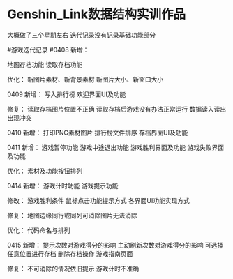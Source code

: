 # Genshin_Link数据结构实训作品

大概做了三个星期左右
迭代记录没有记录基础功能部分

#游戏迭代记录
#0408
新增：


地图存档功能
读取存档功能

优化：
新图片素材、新背景素材
新图片大小、新窗口大小

0409
新增：
写入排行榜
欢迎界面UI及功能

修复：
读取存档图片位置不正确
读取存档后游戏没有办法正常运行
数据读入读出出现冲突

0410
新增：
打印PNG素材图片
排行榜文件排序
存档界面UI及功能

0411
新增：
游戏暂停功能
游戏中途退出功能
游戏胜利界面及功能
游戏失败界面及功能

优化：
素材及功能按钮排列

0414
新增：
游戏计时功能
游戏提示功能

修改：
游戏胜利条件
鼠标点击功能提示方式
各界面UI功能实现方式

修复：
地图边缘同行或同列可消除图片无法消除

优化：
代码命名与排列

0415
新增：
提示次数对游戏得分的影响
主动刷新次数对游戏得分的影响
可选择任意位置进行存档
删除存档操作
游戏指南页面

修复：
不可消除的情况依旧提示
游戏计时不准确
